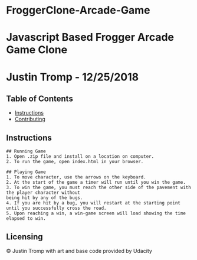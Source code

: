 # FroggerClone-Arcade-Game
# Javascript Based Frogger Arcade Game Clone
# Justin Tromp - 12/25/2018

## Table of Contents

- [Instructions](#instructions)
- [Contributing](#Licensing)

## Instructions
    ## Running Game
    1. Open .zip file and install on a location on computer.
    2. To run the game, open index.html in your browser.
    
    ## Playing Game
    1. To move character, use the arrows on the keyboard.
    2. At the start of the game a timer will run until you win the game.
    3. To win the game, you must reach the other side of the pavement with the player character without
    being hit by any of the bugs.
    4. If you are hit by a bug, you will restart at the starting point until you successfully cross the road.
    5. Upon reaching a win, a win-game screen will load showing the time elapsed to win.

## Licensing

© Justin Tromp with art and base code provided by Udacity
